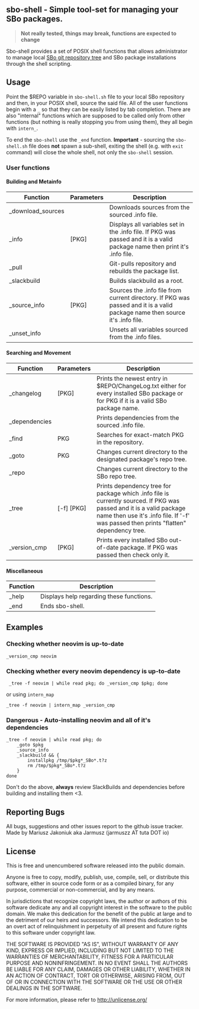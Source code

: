sbo-shell - Simple tool-set for managing your SBo packages.
---

> **Not really tested, things may break, functions are expected to change**

Sbo-shell provides a set of POSIX shell functions that allows administrator
to manage local [SBo git repository
tree](https://git.slackbuilds.org/slackbuilds/) and SBo package
installations through the shell scripting.

## Usage
Point the $REPO variable in `sbo-shell.sh` file to your local SBo repository
and then, in your POSIX shell, source the said file. All of the user
functions begin with a `_` so that they can be easily listed by tab
completion. There are also "internal" functions which are supposed to be
called only from other functions (but nothing is really stopping you from
using them), they all begin with `intern_`.

To end the `sbo-shell` use the `_end` function. **Important** - sourcing
the `sbo-shell.sh` file does **not** spawn a sub-shell, exiting the shell
(e.g. with `exit` command) will close the whole shell, not only the
`sbo-shell` session.

### User functions
#### Building and Metainfo
| Function | Parameters | Description |
--- | --- | ---
|_download_sources| | Downloads sources from the sourced .info file. |
|_info| [PKG] | Displays all variables set in the .info file. If PKG was passed and it is a valid package name then print it's .info file. |
|_pull| | Git-pulls repository and rebuilds the package list. |
|_slackbuild| | Builds slackbuild as a root. |
|_source_info| [PKG] | Sources the .info file from current directory. If PKG was passed and it is a valid package name then source it's .info file. |
|_unset_info| | Unsets all variables sourced  from the .info files. |

#### Searching and Movement
| Function | Parameters | Description |
--- | --- | ---
|_changelog| [PKG] | Prints the newest entry in $REPO/ChangeLog.txt either for every installed SBo package or for PKG if it is a valid SBo package name. |
|_dependencies| | Prints dependencies from the sourced .info file. |
|_find| PKG | Searches for exact-match PKG in the repository. |
|_goto| PKG | Changes current directory to the designated package's repo tree. |
|_repo| | Changes current directory to the SBo repo tree. |
|_tree| [-f] [PKG] | Prints dependency tree for package which .info file is currently sourced. If PKG was passed and it is a valid package name then use it's .info file. If '-f' was passed then prints "flatten" dependency tree. |
|_version_cmp| [PKG] | Prints every installed SBo out-of-date package. If PKG was passed then check only it. |

#### Miscellaneous
| Function | Description |
--- | ---
|_help | Displays help regarding these functions. |
|_end | Ends sbo-shell. |

## Examples
### Checking whether neovim is up-to-date
	_version_cmp neovim

### Checking whether every neovim dependency is up-to-date
	 _tree -f neovim | while read pkg; do _version_cmp $pkg; done
or using `intern_map`

	_tree -f neovim | intern_map _version_cmp

### **Dangerous** - Auto-installing neovim and all of it's dependencies
	_tree -f neovim | while read pkg; do
		_goto $pkg
		_source_info
		_slackbuild && {
			installpkg /tmp/$pkg*_SBo*.t?z
			rm /tmp/$pkg*_SBo*.t?z
		}
	done
Don't do the above, **always** review SlackBuilds and dependencies before
building and installing them <3.

## Reporting Bugs
All bugs, suggestions and other issues report to the github issue tracker.  
Made by Mariusz Jakoniuk aka Jarmusz (jarmuszz AT tuta DOT io)

## License
This is free and unencumbered software released into the public domain.

Anyone is free to copy, modify, publish, use, compile, sell, or
distribute this software, either in source code form or as a compiled
binary, for any purpose, commercial or non-commercial, and by any
means.

In jurisdictions that recognize copyright laws, the author or authors
of this software dedicate any and all copyright interest in the
software to the public domain. We make this dedication for the benefit
of the public at large and to the detriment of our heirs and
successors. We intend this dedication to be an overt act of
relinquishment in perpetuity of all present and future rights to this
software under copyright law.

THE SOFTWARE IS PROVIDED "AS IS", WITHOUT WARRANTY OF ANY KIND,
EXPRESS OR IMPLIED, INCLUDING BUT NOT LIMITED TO THE WARRANTIES OF
MERCHANTABILITY, FITNESS FOR A PARTICULAR PURPOSE AND NONINFRINGEMENT.
IN NO EVENT SHALL THE AUTHORS BE LIABLE FOR ANY CLAIM, DAMAGES OR
OTHER LIABILITY, WHETHER IN AN ACTION OF CONTRACT, TORT OR OTHERWISE,
ARISING FROM, OUT OF OR IN CONNECTION WITH THE SOFTWARE OR THE USE OR
OTHER DEALINGS IN THE SOFTWARE.

For more information, please refer to <http://unlicense.org/>
